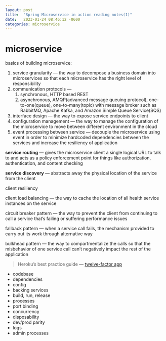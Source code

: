 ```yaml
---
layout: post
title:  "Spring Microservice in action reading notes(1)"
date:   2023-01-24 08:46:12 -0600
categories: microservice
---
```

# microservice

basics of building microservice:

1. service granularity — the way to decompose a business domain into microservices  so that each microservice has the right level of responsibility
2. communication protocols — 
    1. synchronous, HTTP based REST
    2. asynchronous, AMQP(advanced message queuing protocol), one-to-one(queue), one-to-many(topic) with message broker such as RabbitMQ, Apache Kafka, and Amazon Simple Queue Service(SQS)
3. interface design — the way to expose service endpoints to client
4. configuration management — the way to manage the configuration of the microservice to move between different environment in the cloud
5. event processing between service — decouple the microservice using event in order to minimize hardcoded dependencies between the services and increase the resiliency of application

**service routing** — gives the microservice client a single logical URL to talk to and acts as a policy enforcement point for things like authorization, authentication, and content checking

**service discovery** — abstracts away the physical location of the service from the client

client resiliency

client load balancing — the way to cache the location of all health service instances on the service

circuit breaker pattern — the way to prevent the client from continuing to call a service that’s failing or suffering performance issues  

fallback pattern — when a service call fails, the mechanism provided to carry out its work through alternative way

bulkhead pattern — the way to compartmentalize the calls so that the misbehavior of one service call can’t negatively impact the rest of the application

> Heroku’s best practice guide — [twelve-factor app](https://12factor.net/)
> 
- codebase
- dependencies
- config
- backing services
- build, run, release
- processes
- port binding
- concurrency
- disposability
- dev/prod parity
- logs
- admin processes